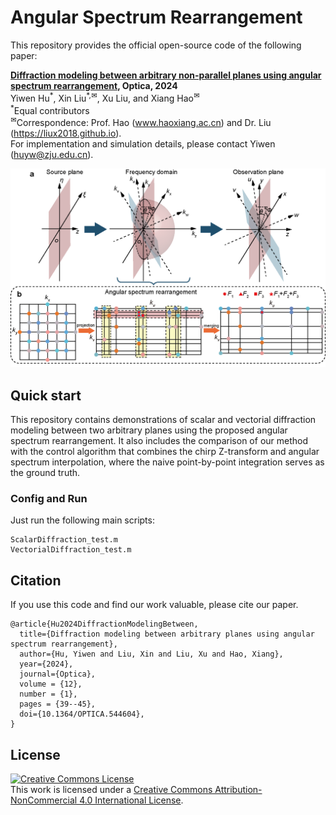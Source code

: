 # Angular Spectrum Rearrangement
This repository provides the official open-source code of the following paper:

**[Diffraction modeling between arbitrary non-parallel planes using angular spectrum rearrangement](https://opg.optica.org/optica/abstract.cfm?doi=10.1364/OPTICA.544604), Optica, 2024**\
Yiwen Hu<sup>\*</sup>, Xin Liu<sup>\*\,✉</sup>, Xu Liu, and Xiang Hao<sup>✉</sup>\
<sup>\*</sup>Equal contributors\
<sup>✉</sup>Correspondence: Prof. Hao (www.haoxiang.ac.cn) and Dr. Liu (https://liux2018.github.io).  
For implementation and simulation details, please contact Yiwen (huyw@zju.edu.cn).

<p align="center">
    <img src="documents/principles.png" alt="principle" width="600"/>
</p>

## Quick start

This repository contains demonstrations of scalar and vectorial diffraction modeling between two arbitrary planes using the proposed angular spectrum rearrangement. It also includes the comparison of our method with the control algorithm that combines the chirp Z-transform and angular spectrum interpolation, where the naive point-by-point integration serves as the ground truth.

### Config and Run
Just run the following main scripts:
```
ScalarDiffraction_test.m
VectorialDiffraction_test.m
```

## Citation

If you use this code and find our work valuable, please cite our paper.
```
@article{Hu2024DiffractionModelingBetween,
  title={Diffraction modeling between arbitrary planes using angular spectrum rearrangement},
  author={Hu, Yiwen and Liu, Xin and Liu, Xu and Hao, Xiang},
  year={2024},
  journal={Optica},
  volume = {12},
  number = {1},
  pages = {39--45},
  doi={10.1364/OPTICA.544604},
}
```

## License

<a rel="license" href="http://creativecommons.org/licenses/by-nc/4.0/"><img alt="Creative Commons License" style="border-width:0" src="https://i.creativecommons.org/l/by-nc/4.0/88x31.png" /></a><br />This work is licensed under a <a rel="license" href="http://creativecommons.org/licenses/by-nc/4.0/">Creative Commons Attribution-NonCommercial 4.0 International License</a>.
